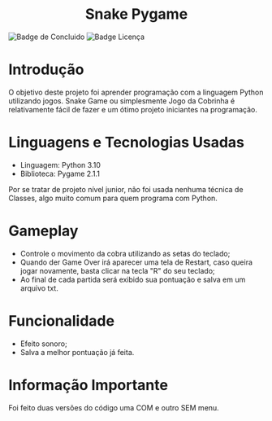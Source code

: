  <h1 align="center"> Snake Pygame </h1>
 
 ![Badge de Concluido](https://img.shields.io/badge/status-concluido-green?style=for-the-badge)
 ![Badge Licença](https://img.shields.io/badge/license-MIT-blue?style=for-the-badge)

 
 # Introdução
 O objetivo deste projeto foi aprender programação com a linguagem Python utilizando jogos. Snake Game ou simplesmente Jogo da Cobrinha é relativamente fácil de fazer e um ótimo projeto iniciantes na programação.

 # Linguagens e Tecnologias Usadas
 - Linguagem: Python 3.10
 - Biblioteca: Pygame 2.1.1 
 
 Por se tratar de projeto nível junior, não foi usada nenhuma técnica de Classes, algo muito comum para quem programa com Python.
 
 # Gameplay
 - Controle o movimento da cobra utilizando as setas do teclado;
 - Quando der Game Over irá aparecer uma tela de Restart, caso queira jogar novamente, basta clicar na tecla "R" do seu teclado; 
 - Ao final de cada partida será exibido sua pontuação e salva em um arquivo txt.

 # Funcionalidade
 - Efeito sonoro;
 - Salva a melhor pontuação já feita. 

 # Informação Importante
 Foi feito duas versões do código uma COM e outro SEM menu.
